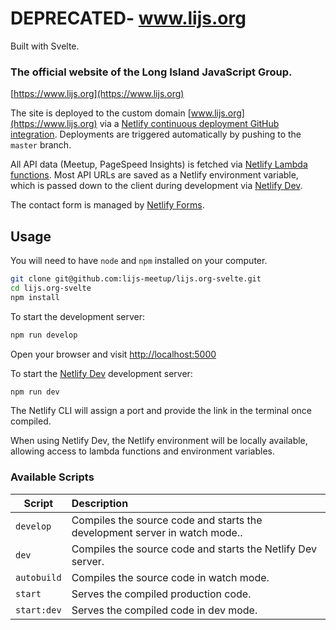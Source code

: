 
# DEPRECATED- www.lijs.org

Built with Svelte. 

### The official website of the Long Island JavaScript Group.
[https://www.lijs.org](https://www.lijs.org)


[netlify-logo]: https://res.cloudinary.com/gojutin/image/upload/w_160/v1556501674/lijs.org/netlify-logo.png "Netlify Logo"

The site is deployed to the custom domain [www.lijs.org](https://www.lijs.org) via a [Netlify continuous deployment GitHub integration](https://www.netlify.com/docs/continuous-deployment/). Deployments are triggered automatically by pushing to the `master` branch.

All API data (Meetup, PageSpeed Insights) is fetched via [Netlify Lambda functions](https://www.netlify.com/docs/functions/). Most API URLs are saved as a Netlify environment variable, which is passed down to the client during development via [Netlify Dev](https://www.netlify.com/products/dev/).

The contact form is managed by [Netlify Forms](https://www.netlify.com/docs/form-handling/).

## Usage
You will need to have `node` and `npm` installed on your computer.

```sh
git clone git@github.com:lijs-meetup/lijs.org-svelte.git
cd lijs.org-svelte
npm install
```

To start the development server:

```sh
npm run develop
```

Open your browser and visit [http://localhost:5000](http://localhost:5000)


To start the [Netlify Dev](https://www.netlify.com/products/dev/) development server:

```sh
npm run dev
```

The Netlify CLI will assign a port and provide the link in the terminal once compiled.

When using Netlify Dev, the Netlify environment will be locally available, allowing access to lambda functions and environment variables. 

### Available Scripts

| Script        | Description           
| ------------- |:-------------
| `develop`     | Compiles the source code and starts the development server in watch mode..
| `dev`         | Compiles the source code and starts the Netlify Dev server. 
| `autobuild`   | Compiles the source code in watch mode.
| `start`       | Serves the compiled production code.
| `start:dev`   | Serves the compiled code in dev mode.

